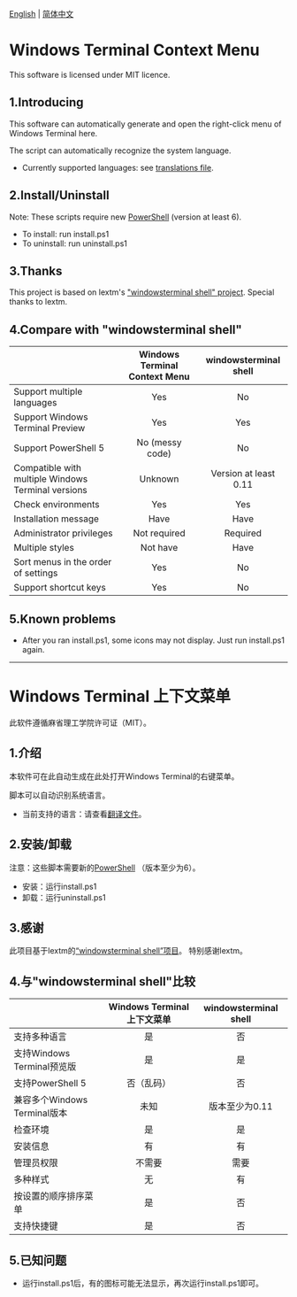 [English](#English) | [简体中文](#Chinese)

# <div id="English">Windows Terminal Context Menu</div>
This software is licensed under MIT licence.

## 1.Introducing

This software can automatically generate and open the right-click menu of Windows Terminal here.

The script can automatically recognize the system language.
- Currently supported languages: see [translations file](./translations.ini).

## 2.Install/Uninstall

Note: These scripts require new [PowerShell](https://github.com/PowerShell/PowerShell) (version at least 6).
- To install: run install.ps1
- To uninstall: run uninstall.ps1

## 3.Thanks

This project is based on lextm's ["windowsterminal shell" project](https://github.com/lextm/windowsterminal-shell).
Special thanks to lextm.

## 4.Compare with "windowsterminal shell"
| | Windows Terminal Context Menu | windowsterminal shell |
| :- | :-: | :-: |
| Support multiple languages | Yes | No |
| Support Windows Terminal Preview | Yes | Yes |
| Support PowerShell 5 | No (messy code) | No |
| Compatible with multiple Windows Terminal versions | Unknown | Version at least 0.11 |
| Check environments | Yes | Yes |
| Installation message | Have | Have |
| Administrator privileges | Not required | Required |
| Multiple styles | Not have | Have |
| Sort menus in the order of settings | Yes | No |
| Support shortcut keys | Yes | No |

## 5.Known problems
* After you ran install.ps1, some icons may not display. Just run install.ps1 again.

---

# <div id="Chinese">Windows Terminal 上下文菜单</div>
此软件遵循麻省理工学院许可证（MIT）。

## 1.介绍

本软件可在此自动生成在此处打开Windows Terminal的右键菜单。

脚本可以自动识别系统语言。
- 当前支持的语言：请查看[翻译文件](./translations.ini)。

## 2.安装/卸载

注意：这些脚本需要新的[PowerShell](https://github.com/PowerShell/PowerShell) （版本至少为6）。
- 安装：运行install.ps1
- 卸载：运行uninstall.ps1

## 3.感谢

此项目基于lextm的[“windowsterminal shell”项目](https://github.com/lextm/windowsterminal-shell)。
特别感谢lextm。

## 4.与"windowsterminal shell"比较
| | Windows Terminal 上下文菜单 | windowsterminal shell |
| :- | :-: | :-: |
| 支持多种语言 | 是 | 否 |
| 支持Windows Terminal预览版 | 是 | 是 |
| 支持PowerShell 5 | 否（乱码） | 否 |
| 兼容多个Windows Terminal版本 | 未知 | 版本至少为0.11 |
| 检查环境 | 是 | 是 |
| 安装信息 | 有 | 有 |
| 管理员权限 | 不需要 | 需要 |
| 多种样式 | 无 | 有 |
| 按设置的顺序排序菜单 | 是 | 否 |
| 支持快捷键 | 是 | 否 |

## 5.已知问题
* 运行install.ps1后，有的图标可能无法显示，再次运行install.ps1即可。
